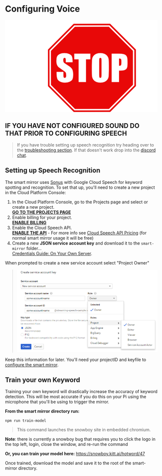 # Configuring Voice

![](/docs/stop.png)

## IF YOU HAVE NOT CONFIGURED SOUND DO THAT PRIOR TO CONFIGURING SPEECH

> If you have trouble setting up speech recognition try heading over to the [troubleshooting section](troubleshooting.md). If that doesn't work drop into the [discord chat](https://discord.gg/JDnHaZH).

## Setting up Speech Recognition
The smart mirror uses [Sonus](https://github.com/evancohen/sonus) with Google Cloud Speech for keyword spotting and recognition. To set that up, you'll need to create a new project in the Cloud Platform Console:

1. In the Cloud Platform Console, go to the Projects page and select or create a new project.  
**[GO TO THE PROJECTS PAGE](https://console.cloud.google.com/project)**
2. Enable billing for your project.  
**[ENABLE BILLING](https://support.google.com/cloud/answer/6293499#enable-billing)**
3. Enable the Cloud Speech API.  
**[ENABLE THE API](https://console.cloud.google.com/flows/enableapi?apiid=speech.googleapis.com)** - For more info see [Cloud Speech API Pricing](https://cloud.google.com/speech/#cloud-speech-api-pricing) (for normal smart mirror usage it will be  free)
4. Create a new **JSON service account key** and download it to the `smart-mirror` folder...  
[Credentials Guide: On Your Own Server](https://googlecloudplatform.github.io/google-cloud-node/#/docs/google-cloud/0.42.2/guides/authentication#onyourownserver).

When prompted to create a new service account select "Project Owner"
> ![New service account](new-service-account.png) 

Keep this information for later. You'll need your projectID and keyfile to [configure the smart mirror](configure_the_mirror.md#speech).


## Train your own Keyword
Training your own keyword will drastically increase the accuracy of keyword detection. This will be most accurate if you do this on your Pi using the microphone that you'll be using to trigger the mirror.

**From the smart mirror directory run:**
```
npm run train-model
```
> This command launches the snowboy site in embedded chromium.
>   
**Note**: there is currently a snowboy bug that requires you to click the logo in the top left, login, close the window, and re-run the command

**Or, you can train your model here:** https://snowboy.kitt.ai/hotword/47 

Once trained, download the model and save it to the root of the smart-mirror directory.